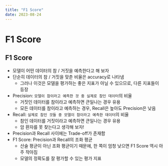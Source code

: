 ```yaml
---
title: "F1 Score"
date: 2023-08-24
---
```


# F1 Score

## F1 Score

- 모델이 어떤 데이터의 참 / 거짓을 예측한다고 해 보자
- 단순히 데이터의 참 / 거짓을 맞춘 비율은 accuracy로 나타냄
  - 그러나 이것은 모델을 평가하는 좋은 지표가 아닐 수 있으므로, 다른 지표들이 등장
- Precision: `모델이 참이라고 예측한 것 중 실제로 참인 데이터`의 비율
  - 거짓인 데이터를 참이라고 예측하면 큰일나는 경우 유용
  - 모든 데이터를 참이라고 예측하는 경우, Recall은 높아도 Precision은 낮음
- Recall: `실제로 참인 것들 중 모델이 참이라고 예측한 데이터`의 비율
  - 참인 데이터를 거짓이라고 예측하면 큰일나는 경우 유용
  - 암 환자를 못 찾는다고 생각해 보자!
- Precision과 Recall 사이에는 Trade-off가 존재함
- F1 Score: Precision과 Recall의 조화 평균
  - 산술 평균이 아닌 조화 평균이기 때문에, 한 쪽이 엄청 낮으면 F1 Score 역시 아주 작아짐
  - 모델의 정확도를 잘 평가할 수 있는 평가 지표
